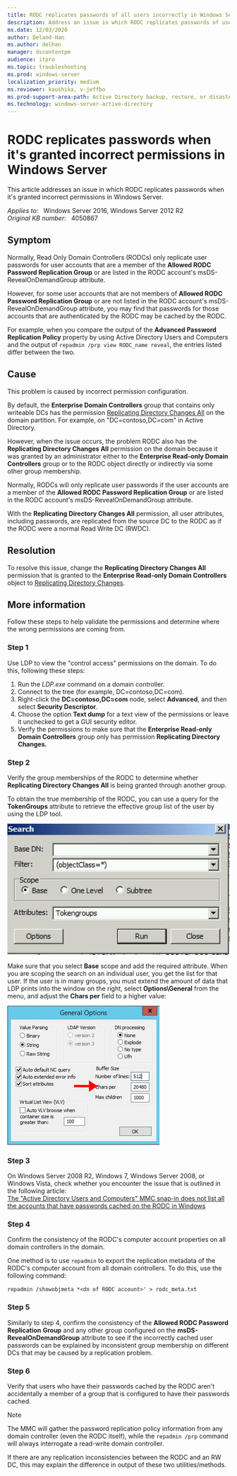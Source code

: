 ```yaml
---
title: RODC replicates passwords of all users incorrectly in Windows Server
description: Address an issue in which RODC replicates passwords of users that are not members of Allowed RODC Password Replication Group or are not listed in the RODC account's msDS-RevealOnDemandGroup attribute.
ms.date: 12/03/2020
author: Deland-Han
ms.author: delhan 
manager: dscontentpm
audience: itpro
ms.topic: troubleshooting
ms.prod: windows-server
localization_priority: medium
ms.reviewer: kaushika, v-jeffbo
ms.prod-support-area-path: Active Directory backup, restore, or disaster recovery
ms.technology: windows-server-active-directory
---
```

# RODC replicates passwords when it's granted incorrect permissions in Windows Server

This article addresses an issue in which RODC replicates passwords when it's granted incorrect permissions in Windows Server.

_Applies to:_ &nbsp; Windows Server 2016, Windows Server 2012 R2  
_Original KB number:_ &nbsp; 4050867

## Symptom

Normally, Read Only Domain Controllers (RODCs) only replicate user passwords for user accounts that are a member of the **Allowed RODC Password Replication Group** or are listed in the RODC account's msDS-RevealOnDemandGroup attribute.

However, for some user accounts that are not members of **Allowed RODC Password Replication Group** or are not listed in the RODC account's msDS-RevealOnDemandGroup attribute, you may find that passwords for those accounts that are authenticated by the RODC may be cached by the RODC.

For example, when you compare the output of the **Advanced Password Replication Policy** property by using Active Directory Users and Computers and the output of `repadmin /prp view RODC_name reveal`, the entries listed differ between the two.

## Cause

This problem is caused by incorrect permission configuration.

By default, the **Enterprise Domain Controllers** group that contains only writeable DCs has the permission [Replicating Directory Changes All](/windows/win32/adschema/r-ds-replication-get-changes-all) on the domain partition. For example, on "DC=contoso,DC=com" in Active Directory.  

However, when the issue occurs, the problem RODC also has the **Replicating Directory Changes All** permission on the domain because it was granted by an administrator either to the **Enterprise Read-only Domain Controllers** group or to the RODC object directly or indirectly via some other group membership.

Normally, RODCs will only replicate user passwords if the user accounts are a member of the **Allowed RODC Password Replication Group** or are listed in the RODC account's msDS-RevealOnDemandGroup attribute.

With the **Replicating Directory Changes All** permission, all user attributes, including passwords, are replicated from the source DC to the RODC as if the RODC were a normal Read Write DC (RWDC).

## Resolution

To resolve this issue, change the **Replicating Directory Changes All** permission that is granted to the **Enterprise Read-only Domain Controllers** object to [Replicating Directory Changes](/windows/win32/adschema/r-ds-replication-get-changes).

## More information

Follow these steps to help validate the permissions and determine where the wrong permissions are coming from.

### Step 1

Use LDP to view the "control access" permissions on the domain. To do this, following these steps:

1. Run the *LDP.exe* command on a domain controller.
2. Connect to the tree (for example, DC=contoso,DC=com).
3. Right-click the **DC=contoso,DC=com** node, select **Advanced**, and then select **Security Descriptor**.
4. Choose the option **Text dump** for a text view of the permissions or leave it unchecked to get a GUI security editor.
5. Verify the permissions to make sure that the **Enterprise Read-only Domain Controllers** group only has permission **Replicating Directory Changes.**

### Step 2

Verify the group memberships of the RODC to determine whether **Replicating Directory Changes All** is being granted through another group.

To obtain the true membership of the RODC, you can use a query for the **TokenGroups** attribute to retrieve the effective group list of the user by using the LDP tool.

![A query for the TokenGroups attribute](./media/rodc-replicates-passwords-grant-incorrect-permissions/query-for-the-tokengroups-attribute.jpg)

Make sure that you select **Base** scope and add the required attribute. When you are scoping the search on an individual user, you get the list for that user. If the user is in many groups, you must extend the amount of data that LDP prints into the window on the right, select **Options\General** from the menu, and adjust the **Chars per**  field to a higher value:
  
![General Options](./media/rodc-replicates-passwords-grant-incorrect-permissions/general-options.jpg)

### Step 3

On Windows Server 2008 R2, Windows 7, Windows Server 2008, or Windows Vista, check whether you encounter the issue that is outlined in the following article:  
[The "Active Directory Users and Computers" MMC snap-in does not list all the accounts that have passwords cached on the RODC in Windows](https://support.microsoft.com/topic/the-active-directory-users-and-computers-mmc-snap-in-does-not-list-all-the-accounts-that-have-passwords-cached-on-the-rodc-in-windows-948c0ecc-9b60-f4f8-6cd8-fb61c8812a5b)

### Step 4

Confirm the consistency of the RODC's computer account properties on all domain controllers in the domain.

One method is to use `repadmin` to export the replication metadata of the RODC's computer account from all domain controllers. To do this, use the following command:

```console
repadmin /showobjmeta *<dn of RODC account>' > rodc_meta.txt
```

### Step 5

Similarly to step 4, confirm the consistency of the **Allowed RODC Password Replication** **Group**  and any other group configured on the **msDS-RevealOnDemandGroup** attribute to see if the incorrectly cached user passwords can be explained by inconsistent group membership on different DCs that may be caused by a replication problem.

### Step 6

Verify that users who have their passwords cached by the RODC aren't accidentally a member of a group that is configured to have their passwords cached.

> [!Note]
> The MMC will gather the password replication policy information from any domain controller (even the RODC itself), while the `repadmin /prp` command will always interrogate a read-write domain controller.

If there are any replication inconsistencies between the RODC and an RW DC, this may explain the difference in output of these two utilities/methods.
